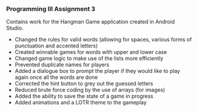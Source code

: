 ### Programming III Assignment 3
Contains work for the Hangman Game application created in Android Studio.<br>
- Changed the rules for valid words (allowing for spaces, various forms of punctuation and accented letters)
- Created winnable games for words with upper and lower case
- Changed game logic to make use of the lists more efficiently
- Prevented duplicate names for players
- Added a dialogue box to prompt the player if they would like to play again once all the words are done
- Corrected the hint button to grey out the guessed letters
- Reduced brute force coding by the use of arrays (for images)
- Added the ability to save the state of a game in progress
- Added animations and a LOTR theme to the gameplay